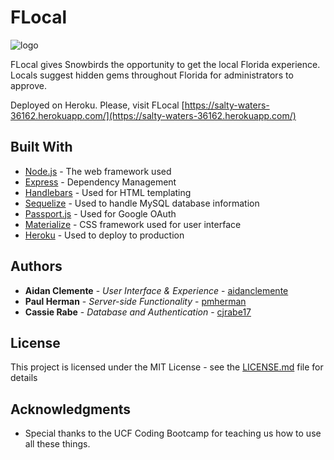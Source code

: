 # FLocal

![logo](https://user-images.githubusercontent.com/22801862/37550355-1af44a40-2962-11e8-9cf4-416e46be9e46.png)

FLocal gives Snowbirds the opportunity to get the local Florida experience. Locals suggest hidden gems throughout Florida for administrators to approve.

Deployed on Heroku. Please, visit FLocal [https://salty-waters-36162.herokuapp.com/](https://salty-waters-36162.herokuapp.com/)

## Built With

* [Node.js](https://nodejs.org/en/) - The web framework used
* [Express](https://expressjs.com/) - Dependency Management
* [Handlebars](https://handlebarsjs.com/) - Used for HTML templating
* [Sequelize](http://docs.sequelizejs.com/) - Used to handle MySQL database information
* [Passport.js](http://www.passportjs.org/) - Used for Google OAuth
* [Materialize](http://materializecss.com/) - CSS framework used for user interface
* [Heroku](https://www.heroku.com/) - Used to deploy to production

## Authors

* **Aidan Clemente** - *User Interface & Experience* - [aidanclemente](https://github.com/aidanclemente)
* **Paul Herman** - *Server-side Functionality* - [pmherman](https://github.com/pmherman)
* **Cassie Rabe** - *Database and Authentication* - [cjrabe17](https://github.com/cjrabe17)

## License

This project is licensed under the MIT License - see the [LICENSE.md](LICENSE.md) file for details

## Acknowledgments

* Special thanks to the UCF Coding Bootcamp for teaching us how to use all these things.
